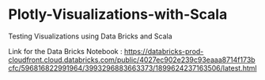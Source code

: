 # Plotly-Visualizations-with-Scala
Testing Visualizations using Data Bricks and Scala

Link for the Data Bricks Notebook : 
https://databricks-prod-cloudfront.cloud.databricks.com/public/4027ec902e239c93eaaa8714f173bcfc/596816822991964/3993296883663373/1899624237163506/latest.html

